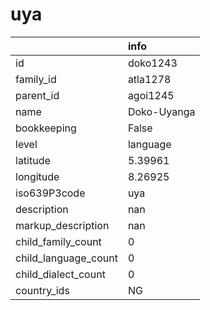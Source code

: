 # uya
|                      | info        |
|:---------------------|:------------|
| id                   | doko1243    |
| family_id            | atla1278    |
| parent_id            | agoi1245    |
| name                 | Doko-Uyanga |
| bookkeeping          | False       |
| level                | language    |
| latitude             | 5.39961     |
| longitude            | 8.26925     |
| iso639P3code         | uya         |
| description          | nan         |
| markup_description   | nan         |
| child_family_count   | 0           |
| child_language_count | 0           |
| child_dialect_count  | 0           |
| country_ids          | NG          |